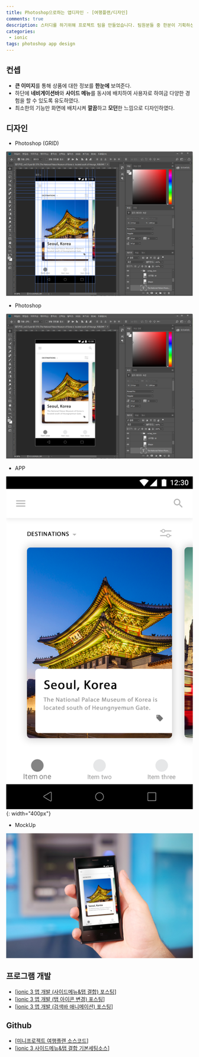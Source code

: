 ```yaml
---
title: Photoshop으로하는 앱디자인 - [여행플랜/디자인]
comments: true
description: 스터디를 하기위해 프로젝트 팀을 만들었습니다. 팀원분들 중 한분이 기획하신 자유여행 계획을 세워주는 어플리케이션을 개발하기로 하였고, 시간이 남아서 비슷한 느낌으로 메인페이지를 한번 디자인 해봤습니다.
categories:
 - ionic
tags: photoshop app design
---
```


## 컨셉

- **큰 이미지**를 통해 상품에 대한 정보를 **한눈에** 보여준다.
- 하단에 **네비게이션바**와 **사이드 메뉴**를 동시에 배치하여 사용자로 하여금 다양한 경험을 할 수 있도록 유도하였다.
- 최소한의 기능만 화면에 배치시켜 **깔끔**하고 **모던**한 느낌으로 디자인하였다.

## 디자인

* Photoshop (GRID)

![photoshop-02](https://raw.githubusercontent.com/wkddnjset/wkddnjset.github.io/master/_posts/images/2018-02-01/photoshop_02.png)

* Photoshop

![photoshop-03](https://raw.githubusercontent.com/wkddnjset/wkddnjset.github.io/master/_posts/images/2018-02-01/photoshop_03.png)

* APP

![design-01](https://raw.githubusercontent.com/wkddnjset/wkddnjset.github.io/master/_posts/images/2018-02-01/design_01.png){: width="400px"}

* MockUp

![MockUp-01](https://raw.githubusercontent.com/wkddnjset/wkddnjset.github.io/master/_posts/images/2018-02-01/mock_up_01.jpg)


## 프로그램 개발

- [[ionic 3 앱 개발 (사이드메뉴&탭 결합) 포스팅](https://wkddnjset.github.io/miniproject/tourplan/2018/02/04/ionic-3-앱-개발-(사이트메뉴-탭-결합)-여행플랜/)]
- [[ionic 3 앱 개발 (탭 아이콘 변경) 포스팅](https://wkddnjset.github.io/miniproject/tourplan/2018/02/05/ionic-3-%EC%95%B1-%EA%B0%9C%EB%B0%9C-(%ED%83%AD-%EC%95%84%EC%9D%B4%EC%BD%98-%EB%B3%80%EA%B2%BD)-%EC%97%AC%ED%96%89%ED%94%8C%EB%9E%9C/)]
- [[ionic 3 앱 개발 (검색바 애니메이션) 포스팅](https://wkddnjset.github.io/miniproject/tourplan/2018/02/06/ionic-3-%EC%95%B1-%EA%B0%9C%EB%B0%9C-(%EA%B2%80%EC%83%89%EB%B0%94-%EC%95%A0%EB%8B%88%EB%A9%94%EC%9D%B4%EC%85%98)-%EC%97%AC%ED%96%89%ED%94%8C%EB%9E%9C/)]

## Github

- [[미니프로젝트 여행플랜 소스코드](https://github.com/wkddnjset/MiniProject-TourPlan)]
- [[ionic 3 사이드메뉴&탭 결합 기본세팅소스](https://github.com/wkddnjset/ionic3-combine-sidemenu-and-tabs)]